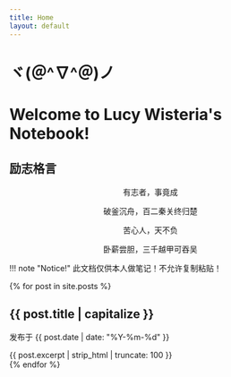 ```yaml
---
title: Home
layout: default
---
```

# ヾ(＠^∇^＠)ノ
# Welcome to Lucy Wisteria's Notebook!

## 励志格言
<p style="text-align: center;">有志者，事竟成</p>

<p style="text-align: center;">破釜沉舟，百二秦关终归楚</p>

<p style="text-align: center;">苦心人，天不负</p>

<p style="text-align: center;">卧薪尝胆，三千越甲可吞吴</p>

!!! note "Notice!"
    此文档仅供本人做笔记！不允许复制粘贴！


{% for post in site.posts %}
  <article>
    <h2>{{ post.title | capitalize }}</h2>
    <p class="date">
      发布于 {{ post.date | date: "%Y-%m-%d" }}
    </p>
    <div class="excerpt">
      {{ post.excerpt | strip_html | truncate: 100 }}
    </div>
  </article>
{% endfor %}